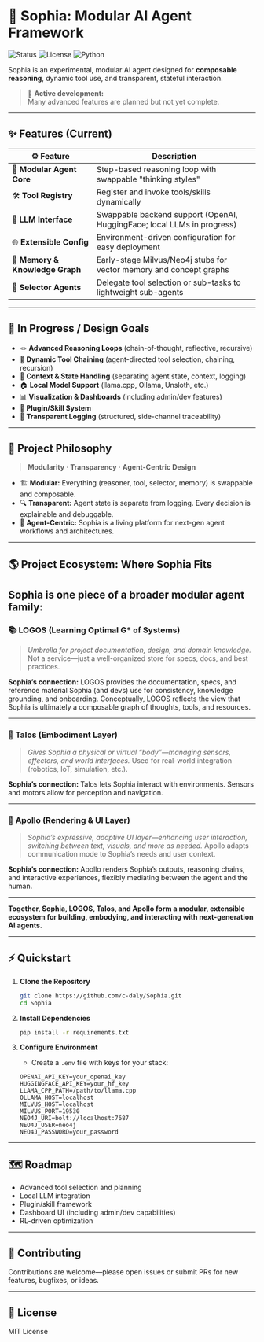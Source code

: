 # 🤖 Sophia: Modular AI Agent Framework

![Status](https://img.shields.io/badge/status-experimental-blue)
![License](https://img.shields.io/badge/license-MIT-green)
![Python](https://img.shields.io/badge/python-3.9%2B-yellow)

Sophia is an experimental, modular AI agent designed for **composable reasoning**, dynamic tool use, and transparent, stateful interaction.

> 🚧 **Active development:**  
> Many advanced features are planned but not yet complete.

---

## ✨ Features (Current)

| ⚙️ Feature                          | Description                                                                                  |
|-------------------------------------|---------------------------------------------------------------------------------------------|
| 🧠 **Modular Agent Core**           | Step-based reasoning loop with swappable "thinking styles"                                   |
| 🛠️ **Tool Registry**               | Register and invoke tools/skills dynamically                                                 |
| 🤖 **LLM Interface**                | Swappable backend support (OpenAI, HuggingFace; local LLMs in progress)                     |
| 🌐 **Extensible Config**            | Environment-driven configuration for easy deployment                                         |
| 💾 **Memory & Knowledge Graph**     | Early-stage Milvus/Neo4j stubs for vector memory and concept graphs                         |
| 🔀 **Selector Agents**              | Delegate tool selection or sub-tasks to lightweight sub-agents                               |

---

## 🚀 In Progress / Design Goals

- 🪢 **Advanced Reasoning Loops** (chain-of-thought, reflective, recursive)
- 🔗 **Dynamic Tool Chaining** (agent-directed tool selection, chaining, recursion)
- 🧩 **Context & State Handling** (separating agent state, context, logging)
- 🏠 **Local Model Support** (llama.cpp, Ollama, Unsloth, etc.)
- 📊 **Visualization & Dashboards** (including admin/dev features)
- 🔌 **Plugin/Skill System**
- 📝 **Transparent Logging** (structured, side-channel traceability)

---

## 🧭 Project Philosophy

> **Modularity** · **Transparency** · **Agent-Centric Design**

- 🏗️ **Modular:** Everything (reasoner, tool, selector, memory) is swappable and composable.
- 🔍 **Transparent:** Agent state is separate from logging. Every decision is explainable and debuggable.
- 🧬 **Agent-Centric:** Sophia is a living platform for next-gen agent workflows and architectures.

---

## 🌎 Project Ecosystem: Where Sophia Fits

Sophia is one piece of a broader modular agent family:
---

### 📚 **LOGOS (Learning Optimal G\* of Systems)**

> *Umbrella for project documentation, design, and domain knowledge.*
> Not a service—just a well-organized store for specs, docs, and best practices.

**Sophia’s connection:**
LOGOS provides the documentation, specs, and reference material Sophia (and devs) use for consistency, knowledge grounding, and onboarding.
Conceptually, LOGOS reflects the view that Sophia is ultimately a composable graph of thoughts, tools, and resources.

---

### 🤲 **Talos (Embodiment Layer)**

> *Gives Sophia a physical or virtual “body”—managing sensors, effectors, and world interfaces.*
> Used for real-world integration (robotics, IoT, simulation, etc.).

**Sophia’s connection:**
Talos lets Sophia interact with environments. Sensors and motors allow for perception and navigation.

---

### 🎨 **Apollo (Rendering & UI Layer)**

> *Sophia’s expressive, adaptive UI layer—enhancing user interaction, switching between text, visuals, and more as needed.*
> Apollo adapts communication mode to Sophia’s needs and user context.

**Sophia’s connection:**
Apollo renders Sophia’s outputs, reasoning chains, and interactive experiences, flexibly mediating between the agent and the human.

---

**Together, Sophia, LOGOS, Talos, and Apollo form a modular, extensible ecosystem for building, embodying, and interacting with next-generation AI agents.**

---

## ⚡ Quickstart

1. **Clone the Repository**

   ```sh
   git clone https://github.com/c-daly/Sophia.git
   cd Sophia
   ```

2. **Install Dependencies**

   ```sh
   pip install -r requirements.txt
   ```

3. **Configure Environment**

   * Create a `.env` file with keys for your stack:

    ```
    OPENAI_API_KEY=your_openai_key
    HUGGINGFACE_API_KEY=your_hf_key
    LLAMA_CPP_PATH=/path/to/llama.cpp
    OLLAMA_HOST=localhost
    MILVUS_HOST=localhost
    MILVUS_PORT=19530
    NEO4J_URI=bolt://localhost:7687
    NEO4J_USER=neo4j
    NEO4J_PASSWORD=your_password
    ```

---

## 🗺️ Roadmap

* Advanced tool selection and planning
* Local LLM integration
* Plugin/skill framework
* Dashboard UI (including admin/dev capabilities)
* RL-driven optimization

---

## 🤝 Contributing

Contributions are welcome—please open issues or submit PRs for new features, bugfixes, or ideas.

---

## 📄 License

MIT License

